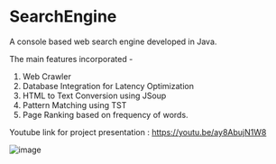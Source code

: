 # SearchEngine

A console based web search engine developed in Java.

The main features incorporated - 
1. Web Crawler
2. Database Integration for Latency Optimization
3. HTML to Text Conversion using JSoup
4. Pattern Matching using TST
5. Page Ranking based on frequency of words.

Youtube link for project presentation : https://youtu.be/ay8AbujN1W8



![image](https://user-images.githubusercontent.com/16489673/113493230-2c8be580-94fb-11eb-9f67-41b36d4c9bd8.png)

